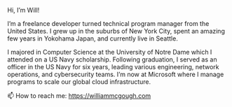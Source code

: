 Hi, I’m Will!

I’m a freelance developer turned technical program manager from the United States.  I grew up in the suburbs of New York City, spent an amazing few years in Yokohama Japan, and currently live in Seattle.

I majored in Computer Science at the University of Notre Dame which I attended on a US Navy scholarship.  Following graduation, I served as an officer in the US Navy for six years, leading various engineering, network operations, and cybersecurity teams.  I’m now at Microsoft where I manage programs to scale our global cloud infrastructure.

📫 How to reach me: https://williammcgough.com

<!-- 
- 👀 I’m interested in ...
- 🌱 I’m currently learning ...
- 💞️ I’m looking to collaborate on ...
- 📫 How to reach me: https://williammcgough.com
 -->
<!---
williammcgough/williammcgough is a ✨ special ✨ repository because its `README.md` (this file) appears on your GitHub profile.
You can click the Preview link to take a look at your changes.
--->
